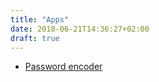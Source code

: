 ```yaml
---
title: "Apps"
date: 2018-06-21T14:36:27+02:00
draft: true
---
```


* [Password encoder](https://nhuquan.github.io/passwordEncoder/)
